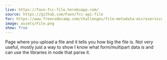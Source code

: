 ```yaml
---
live: https://faxn-fcc-file.herokuapp.com/
source: https://github.com/Faxn/fcc-api-file
for: https://www.freecodecamp.com/challenges/file-metadata-microservice
image: assets/File.png
show: True
---
```


Page where you upload a file and it tells you how big the file is. Not very 
useful, mostly just a way to show I know what form/multipart data is and can 
use the libraries in node that parse it.

